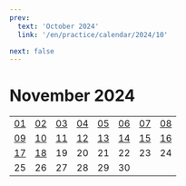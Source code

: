 ```yaml
---
prev:
  text: 'October 2024'
  link: '/en/practice/calendar/2024/10'

next: false
---
```


# November 2024

<table class="calendar">
	<tr>
		<td><a href=/en/practice/prob/2024/11/01>01</a><br><Badge type="tip" text="Def"/></td>
		<td><a href=/en/practice/prob/2024/11/02>02</a><br><Badge type="warning" text="Play"/></td>
		<td><a href=/en/practice/prob/2024/11/03>03</a><br><Badge type="danger" text="Bid"/></td>
		<td><a href=/en/practice/prob/2024/11/04>04</a><br><Badge type="warning" text="Play"/></td>
		<td><a href=/en/practice/prob/2024/11/05>05</a><br><Badge type="tip" text="Def"/></td>
		<td><a href=/en/practice/prob/2024/11/06>06</a><br><Badge type="danger" text="Bid"/></td>
		<td><a href=/en/practice/prob/2024/11/07>07</a><br><Badge type="warning" text="Play"/></td>
		<td><a href=/en/practice/prob/2024/11/08>08</a><br><Badge type="warning" text="Play"/></td>
	</tr>
	<tr>
		<td><a href=/en/practice/prob/2024/11/09>09</a><br><Badge type="warning" text="Play"/></td>
		<td><a href=/en/practice/prob/2024/11/10>10</a><br><Badge type="danger" text="Bid"/></td>
		<td><a href=/en/practice/prob/2024/11/11>11</a><br><Badge type="warning" text="Play"/></td>
		<td><a href=/en/practice/prob/2024/11/12>12</a><br><Badge type="tip" text="Def"/></td>
		<td><a href=/en/practice/prob/2024/11/13>13</a><br><Badge type="danger" text="Bid"/></td>
		<td><a href=/en/practice/prob/2024/11/14>14</a><br><Badge type="tip" text="Def"/></td>
		<td><a href=/en/practice/prob/2024/11/15>15</a><br><Badge type="warning" text="Play"/></td>
		<td><a href=/en/practice/prob/2024/11/16>16</a><br><Badge type="warning" text="Play"/></td>
	</tr>
	<tr>
		<td><a href=/en/practice/prob/2024/11/17>17</a><br><Badge type="danger" text="Bid"/></td>
		<td><a href=/en/practice/prob/2024/11/18>18</a><br><Badge type="warning" text="Play"/></td>
		<td>19</td>
		<td>20</td>
		<td>21</td>
		<td>22</td>
		<td>23</td>
		<td>24</td>
	</tr>
    <tr>
        <td>25</td>
		<td>26</td>
		<td>27</td>
		<td>28</td>
		<td>29</td>
		<td>30</td>
		<td></td>
		<td></td>
	</tr>
</table>

[<Badge type="tip" text="Learning ->"/>](/en/learning/calendar/2024/11) <Badge type="info" text="Practice &uarr;"/>